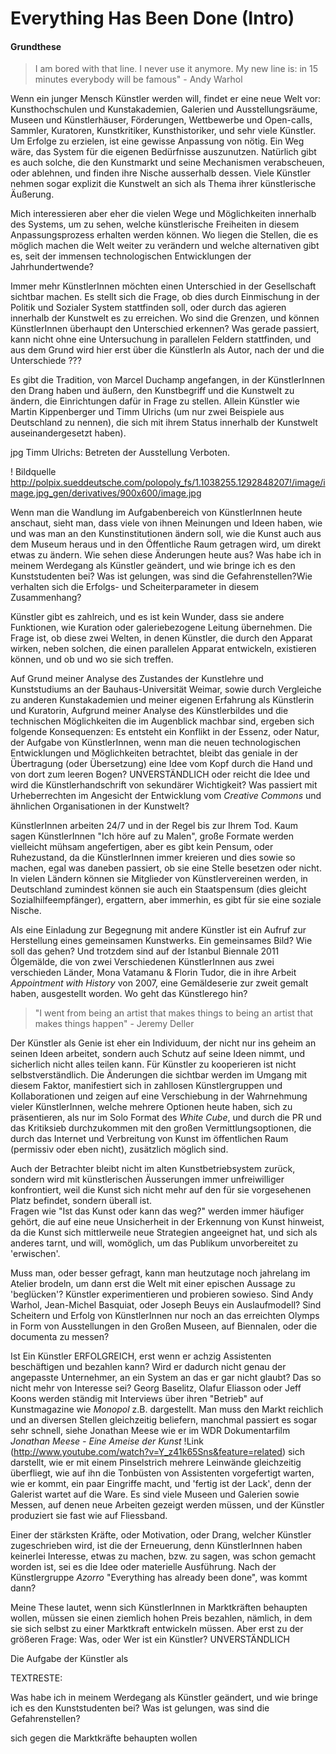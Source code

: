 # Everything Has Been Done (Intro)

#### Grundthese 

> I am bored with that line. I never use it anymore. My new line is: in 15 minutes everybody will be famous" - Andy Warhol

Wenn ein junger Mensch Künstler werden will, findet er eine neue Welt vor: Kunsthochschulen und Kunstakademien, Galerien und 
Ausstellungsräume, Museen und Künstlerhäuser, Förderungen, Wettbewerbe und Open-calls, Sammler, Kuratoren, Kunstkritiker, 
Kunsthistoriker, und sehr viele Künstler.  Um Erfolge zu erzielen, ist eine gewisse Anpassung von nötig. Ein Weg wäre, das System 
für die eigenen Bedürfnisse auszunutzen. Natürlich gibt es auch solche, die den Kunstmarkt und seine Mechanismen verabscheuen, 
oder ablehnen, und finden ihre Nische ausserhalb dessen. Viele Künstler nehmen sogar explizit die Kunstwelt an sich als Thema ihrer 
künstlerische Äußerung.

Mich interessieren aber eher die vielen Wege und Möglichkeiten innerhalb des Systems, um zu sehen, welche künstlerische Freiheiten 
in diesem Anpassungsprozess erhalten werden können. Wo liegen die Stellen, die es möglich machen die Welt weiter zu verändern und 
welche alternativen gibt es, seit der immensen technologischen Entwicklungen der Jahrhundertwende? 

Immer mehr KünstlerInnen möchten einen Unterschied in der Gesellschaft sichtbar machen. Es stellt sich die Frage, ob dies durch 
Einmischung in der Politik und Sozialer System stattfinden soll, oder durch das agieren innerhalb der Kunstwelt es zu erreichen. 
Wo sind die Grenzen, und können KünstlerInnen überhaupt den Unterschied erkennen? Was gerade passiert, kann nicht ohne eine Untersuchung 
in parallelen Feldern stattfinden, und aus dem Grund wird hier erst über die KünstlerIn als Autor, nach der 
und die Unterschiede ???

Es gibt die Tradition, von Marcel Duchamp angefangen, in der KünstlerInnen den Drang haben und äußern, den Kunstbegriff und die 
Kunstwelt zu ändern, die Einrichtungen dafür in Frage zu stellen. Allein Künstler wie Martin Kippenberger und Timm Ulrichs (um nur 
zwei Beispiele aus Deutschland zu nennen), die sich mit ihrem Status innerhalb der Kunstwelt auseinandergesetzt haben).

   jpg Timm Ulrichs: Betreten der Ausstellung Verboten.

   ! Bildquelle http://polpix.sueddeutsche.com/polopoly_fs/1.1038255.1292848207!/image/image.jpg_gen/derivatives/900x600/image.jpg

Wenn man die Wandlung im Aufgabenbereich von KünstlerInnen heute anschaut, sieht man, dass viele von ihnen Meinungen und Ideen haben,
wie und was man an den Kunstinstitutionen ändern soll, wie die Kunst auch aus dem Museum heraus und in den Öffentliche Raum getragen 
wird, um direkt etwas zu ändern. Wie sehen diese Änderungen heute aus? Was habe ich in meinem Werdegang als Künstler geändert, und wie 
bringe ich es den Kunststudenten bei? Was ist gelungen, was sind die Gefahrenstellen?Wie verhalten sich die Erfolgs- und 
Scheiterparameter in diesem Zusammenhang?

Künstler gibt es zahlreich, und es ist kein Wunder, dass sie andere Funktionen, wie Kuration oder galeriebezogene Leitung übernehmen. 
Die Frage ist, ob diese zwei Welten, in denen Künstler, die durch den Apparat wirken, neben solchen, die einen parallelen Apparat 
entwickeln, existieren können, und ob und wo sie sich treffen.

Auf Grund meiner Analyse des Zustandes der Kunstlehre und Kunststudiums an der Bauhaus-Universität Weimar, sowie durch Vergleiche zu 
anderen Kunstakademien und meiner eigenen Erfahrung als Künstlerin und Kuratorin, Aufgrund meiner Analyse des Künstlerbildes und die 
technischen Möglichkeiten die im Augenblick machbar sind, ergeben sich folgende Konsequenzen: Es entsteht ein Konflikt in der Essenz, 
oder Natur, der Aufgabe von KünstlerInnen, wenn man die neuen technologischen Entwicklungen und Möglichkeiten betrachtet, bleibt das 
geniale in der Übertragung (oder Übersetzung) eine Idee vom Kopf durch die Hand und von dort zum leeren Bogen? UNVERSTÄNDLICH oder 
reicht die Idee und wird die Künstlerhandschrift von sekundärer Wichtigkeit? Was passiert mit Urheberrechten im Angesicht der 
Entwicklung vom *Creative Commons* und ähnlichen Organisationen in der Kunstwelt? 

KünstlerInnen arbeiten 24/7 und in der Regel bis zur Ihrem Tod. Kaum sagen KünstlerInnen "Ich höre auf zu Malen", große Formate werden 
vielleicht mühsam angefertigen, aber es gibt kein Pensum, oder Ruhezustand, da die KünstlerInnen immer kreieren und dies sowie so machen, 
egal was daneben passiert, ob sie eine Stelle besetzen oder nicht. In vielen Ländern können sie Mitglieder von Künstlervereinen werden, 
in Deutschland zumindest können sie auch ein Staatspensum (dies gleicht Sozialhilfeempfänger), ergattern, aber immerhin, es gibt für sie 
eine soziale Nische.

Als eine Einladung zur Begegnung mit andere Künstler ist ein Aufruf zur Herstellung eines gemeinsamen Kunstwerks. Ein gemeinsames Bild? 
Wie soll das gehen? Und trotzdem sind auf der Istanbul Biennale 2011 Ölgemälde, die von zwei Verschiedenen KünstlerInnen aus zwei 
verschieden Länder, Mona Vatamanu & Florin Tudor, die in ihre Arbeit *Appointment with History* von 2007, eine Gemäldeserie zur zweit 
gemalt haben, ausgestellt worden. Wo geht das Künstlerego hin?


> "I went from being an artist that makes things to being an artist that makes things happen" - Jeremy Deller


Der Künstler als Genie ist eher ein Individuum, der nicht nur ins geheim an seinen Ideen arbeitet, sondern auch Schutz auf seine Ideen 
nimmt, und sicherlich nicht alles teilen kann. Für Künstler zu kooperieren ist nicht selbstverständlich. Die Änderungen die sichtbar werden 
im Umgang mit diesem Faktor, manifestiert sich in zahllosen Künstlergruppen und Kollaborationen und zeigen auf eine Verschiebung in der
Wahrnehmung vieler KünstlerInnen, welche mehrere Optionen heute haben, sich zu präsentieren, als nur im Solo Format des *White Cube*,
und durch die PR und das Kritiksieb durchzukommen mit den großen Vermittlungsoptionen, die durch das Internet und Verbreitung von Kunst im 
öffentlichen Raum (permissiv oder eben nicht), zusätzlich möglich sind. 

Auch der Betrachter bleibt nicht im alten Kunstbetriebsystem zurück, sondern wird mit künstlerischen Äusserungen immer unfreiwilliger 
konfrontiert, weil die Kunst sich nicht mehr auf den für sie vorgesehenen Platz befindet, sondern überall ist.  
Fragen wie "Ist das Kunst oder kann das weg?" werden immer häufiger gehört, die auf eine neue Unsicherheit in der Erkennung von Kunst 
hinweist, da die Kunst sich mittlerweile neue Strategien angeeignet hat, und sich als anderes tarnt, und will, womöglich, um das Publikum 
unvorbereitet zu 'erwischen'.

Muss man, oder besser gefragt, kann man heutzutage noch jahrelang im Atelier brodeln, um dann erst die Welt mit einer epischen Aussage 
zu 'beglücken'? Künstler experimentieren und probieren sowieso. Sind Andy Warhol, Jean-Michel Basquiat, oder Joseph Beuys ein Auslaufmodell? 
Sind Scheitern und Erfolg von KünstlerInnen nur noch an das erreichten Olymps in Form von Ausstellungen in den Großen Museen, auf Biennalen, 
oder die documenta zu messen? 

Ist Ein Künstler ERFOLGREICH, erst wenn er achzig Assistenten beschäftigen und bezahlen kann? Wird er dadurch nicht genau
der angepasste Unternehmer, an ein System an das er gar nicht glaubt? Das so nicht mehr von Interesse sei? Georg Baselitz, Olafur Eliasson 
oder Jeff Koons werden ständig mit Interviews über ihren "Betrieb" auf Kunstmagazine wie *Monopol* z.B. dargestellt. Man muss den Markt 
reichlich und an diversen Stellen gleichzeitig beliefern, manchmal passiert es sogar sehr schnell, siehe Jonathan Meese wie er im WDR 
Dokumentarfilm *Jonathan Meese - Eine Ameise der Kunst* !Link (http://www.youtube.com/watch?v=Y_z41k65Sns&feature=related) sich darstellt, 
wie er mit einem Pinselstrich mehrere Leinwände gleichzeitig überfliegt, wie auf ihn die Tonbüsten von Assistenten vorgefertigt warten, 
wie er kommt, ein paar Eingriffe macht, und 'fertig ist der Lack', denn der Galerist wartet auf die Ware. Es sind viele Museen und Galerien 
sowie Messen, auf denen neue Arbeiten gezeigt werden müssen, und der Künstler produziert sie fast wie auf Fliessband.

Einer der stärksten Kräfte, oder Motivation, oder Drang, welcher Künstler zugeschrieben wird, ist die der Erneuerung, denn KünstlerInnen haben 
keinerlei Interesse, etwas zu machen, bzw. zu sagen, was schon gemacht worden ist, sei es die Idee oder materielle Ausführung.
Nach der Künstlergruppe *Azorro* "Everything has already been done", was kommt dann?

Meine These lautet, wenn sich KünstlerInnen in Marktkräften behaupten wollen, müssen sie einen ziemlich hohen Preis bezahlen, nämlich, 
in dem sie sich selbst zu einer Marktkraft entwickeln müssen. Aber erst zu der größeren Frage: Was, oder Wer ist ein Künstler? UNVERSTÄNDLICH

Die Aufgabe der Künstler als

TEXTRESTE:

Was habe ich in meinem Werdegang als Künstler geändert, und wie bringe ich es den Kunststudenten bei? Was ist gelungen, 
was sind die Gefahrenstellen?

sich gegen die Marktkräfte behaupten wollen
